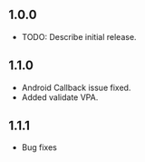 ## 1.0.0

* TODO: Describe initial release.

## 1.1.0

* Android Callback issue fixed.
* Added validate VPA.

## 1.1.1

* Bug fixes
